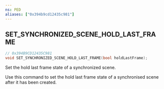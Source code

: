 ```yaml
---
ns: PED
aliases: ["0x394b9cd12435c981"]
---
```

## SET_SYNCHRONIZED_SCENE_HOLD_LAST_FRAME

```c
// 0x394B9CD12435C981
void SET_SYNCHRONIZED_SCENE_HOLD_LAST_FRAME(bool holdLastFrame);
```

Set the hold last frame state of a synchronized scene.

Use this command to set the hold last frame state of a synchronised scene after it has been created.

